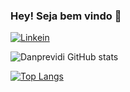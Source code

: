### Hey! Seja bem vindo 🧩

[![Linkein](https://img.shields.io/badge/LinkedIn-0077B5?style=for-the-badge&logo=linkedin&logoColor=white)](https://www.linkedin.com/in/daniel-previdi-570736226/)

![Danprevidi GitHub stats](https://github-readme-stats.vercel.app/api?username=danprevidi&show_icons=true&theme=radical)

[![Top Langs](https://github-readme-stats.vercel.app/api/top-langs/?username=danprevidi&layout=compact)](https://github.com/danprevidi/github-readme-stats)
